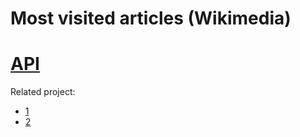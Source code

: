 # Most visited articles (Wikimedia)
# [API](https://wikimedia.org/api/rest_v1/#/Pageviews%20data/get_metrics_pageviews_top_per_country__country___access___year___month___day_)


Related project:
- [1](https://pageviews.wmcloud.org/topviews/?project=fr.wikipedia.org&platform=all-access&date=yesterday&excludes=) 
- [2](https://top.hatnote.com/fr/)
